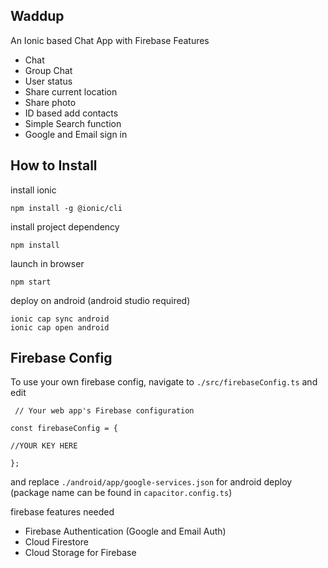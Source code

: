 ## Waddup
An Ionic based Chat App with Firebase
Features

 - Chat
 - Group Chat
 - User status
 - Share current location
 - Share photo
 - ID based add contacts
 - Simple Search function
 - Google and Email sign in

## How to Install

install ionic
    
    npm install -g @ionic/cli
install project dependency
    
    npm install
    
   
launch in browser

    npm start
deploy on android (android studio required)

    ionic cap sync android
    ionic cap open android


## Firebase Config
To use your own firebase config, navigate to `./src/firebaseConfig.ts` and edit

 

     // Your web app's Firebase configuration
    
    const firebaseConfig = {
    
    //YOUR KEY HERE
    
    };

and replace `./android/app/google-services.json` for android deploy (package name can be found in `capacitor.config.ts`)

firebase features needed

 - Firebase Authentication (Google and Email Auth)
 - Cloud Firestore
 - Cloud Storage for Firebase